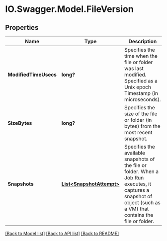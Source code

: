 # IO.Swagger.Model.FileVersion
## Properties

Name | Type | Description | Notes
------------ | ------------- | ------------- | -------------
**ModifiedTimeUsecs** | **long?** | Specifies the time when the file or folder was last modified. Specified as a Unix epoch Timestamp (in microseconds). | [optional] 
**SizeBytes** | **long?** | Specifies the size of the file or folder (in bytes) from the most recent snapshot. | [optional] 
**Snapshots** | [**List&lt;SnapshotAttempt&gt;**](SnapshotAttempt.md) | Specifies the available snapshots of the file or folder. When a Job Run executes, it captures a snapshot of object (such as a VM) that contains the file or folder. | [optional] 

[[Back to Model list]](../README.md#documentation-for-models) [[Back to API list]](../README.md#documentation-for-api-endpoints) [[Back to README]](../README.md)

